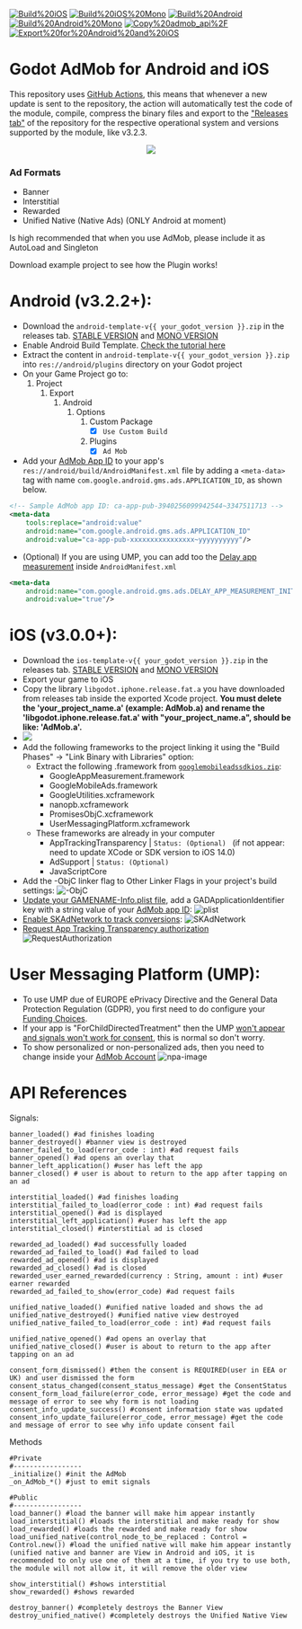 [![Build%20iOS](https://github.com/Poing-Studios/Godot-AdMob-Android-iOS/workflows/Build%20iOS/badge.svg)](https://github.com/Poing-Studios/Godot-AdMob-Android-iOS/actions)
[![Build%20iOS%20Mono](https://github.com/Poing-Studios/Godot-AdMob-Android-iOS/workflows/Build%20iOS%20Mono/badge.svg)](https://github.com/Poing-Studios/Godot-AdMob-Android-iOS/actions)
[![Build%20Android](https://github.com/Poing-Studios/Godot-AdMob-Android-iOS/workflows/Build%20Android/badge.svg)](https://github.com/Poing-Studios/Godot-AdMob-Android-iOS/actions)
[![Build%20Android%20Mono](https://github.com/Poing-Studios/Godot-AdMob-Android-iOS/workflows/Build%20Android%20Mono/badge.svg)](https://github.com/Poing-Studios/Godot-AdMob-Android-iOS/actions)
[![Copy%20admob_api%2F](https://github.com/Poing-Studios/Godot-AdMob-Android-iOS/workflows/Copy%20admob_api%2F/badge.svg)](https://github.com/Poing-Studios/Godot-AdMob-Android-iOS/actions)
[![Export%20for%20Android%20and%20iOS](https://github.com/Poing-Studios/Godot-AdMob-Android-iOS/workflows/Export%20for%20Android%20and%20iOS/badge.svg)](https://github.com/Poing-Studios/Godot-AdMob-Android-iOS/actions)


# Godot AdMob for Android and iOS
This repository uses [GitHub Actions](https://github.com/features/actions), this means that whenever a new update is sent to the repository, the action will automatically test the code of the module, compile, compress the binary files and export to the ["Releases tab"](https://github.com/Poing-Studios/Godot-AdMob-Android-iOS/releases) of the repository for the respective operational system and versions supported by the module, like v3.2.3.


<p align="center">
	<img align="center" src="https://i.imgur.com/u5y2GEx.png">
</p>

### Ad Formats
- Banner 
- Interstitial
- Rewarded
- Unified Native (Native Ads) (ONLY Android at moment)

Is high recommended that when you use AdMob, please include it as AutoLoad and Singleton

Download example project to see how the Plugin works!

# Android (v3.2.2+):
- Download the ```android-template-v{{ your_godot_version }}.zip``` in the releases tab. [STABLE VERSION](https://github.com/Poing-Studios/Godot-AdMob-Android-iOS/releases/tag/Android_v3.2.2%2B) and [MONO VERSION](https://github.com/Poing-Studios/Godot-AdMob-Android-iOS/releases/tag/Android_mono_v3.2.2%2B)
- Enable Android Build Template. [Check the tutorial here](https://docs.godotengine.org/en/stable/getting_started/workflow/export/android_custom_build.html)
- Extract the content in ```android-template-v{{ your_godot_version }}.zip``` into ```res://android/plugins``` directory on your Godot project
- On your Game Project go to:
	1. Project
		1. Export
			1. Android
				1. Options
					1. Custom Package 
						- [x] ```Use Custom Build```
					1. Plugins 
						- [x] ```Ad Mob```
- Add your [AdMob App ID](https://support.google.com/admob/answer/7356431) to your app's ```res://android/build/AndroidManifest.xml``` file by adding a ```<meta-data>``` tag with name ```com.google.android.gms.ads.APPLICATION_ID```, as shown below.

``` xml
<!-- Sample AdMob app ID: ca-app-pub-3940256099942544~3347511713 -->
<meta-data
	tools:replace="android:value"
	android:name="com.google.android.gms.ads.APPLICATION_ID"
	android:value="ca-app-pub-xxxxxxxxxxxxxxxx~yyyyyyyyyy"/>
```

- (Optional) If you are using UMP, you can add too the [Delay app measurement](https://developers.google.com/admob/ump/android/quick-start#delay_app_measurement_optional) inside ```AndroidManifest.xml``` 

``` xml
<meta-data
	android:name="com.google.android.gms.ads.DELAY_APP_MEASUREMENT_INIT"
	android:value="true"/>
```

# iOS (v3.0.0+):
- Download the ```ios-template-v{{ your_godot_version }}.zip``` in the releases tab. [STABLE VERSION](https://github.com/Poing-Studios/Godot-AdMob-Android-iOS/releases/tag/iOS_v3.0%2B) and [MONO VERSION](https://github.com/Poing-Studios/Godot-AdMob-Android-iOS/releases/tag/iOS_mono_v3.0%2B)
- Export your game to iOS
- Copy the library ```libgodot.iphone.release.fat.a``` you have downloaded from releases tab inside the exported Xcode project. **You must delete the 'your_project_name.a' (example: AdMob.a) and rename the 'libgodot.iphone.release.fat.a' with "your_project_name.a", should be like: 'AdMob.a'.** 
- ![](https://media2.giphy.com/media/miNlL020ZQYjK4r8e7/giphy.gif)
- Add the following frameworks to the project linking it using the "Build Phases" -> "Link Binary with Libraries" option:
	- Extract the following .framework from [```googlemobileadssdkios.zip```](https://github.com/Poing-Studios/Godot-AdMob-Android-iOS/releases/download/iOS_v3.0%2B/googlemobileadssdkios.zip):
		- GoogleAppMeasurement.framework 
		- GoogleMobileAds.framework
		- GoogleUtilities.xcframework
		- nanopb.xcframework
		- PromisesObjC.xcframework
		- UserMessagingPlatform.xcframework
	- These frameworks are already in your computer
		- AppTrackingTransparency | ```Status: (Optional) ``` (if not appear: need to update XCode or SDK version to iOS 14.0)
		- AdSupport | ```Status: (Optional) ```
		- JavaScriptCore
- Add the -ObjC linker flag to Other Linker Flags in your project's build settings:
![-ObjC](https://developers.google.com/admob/images/ios/objc_linker_flag.png)
- [Update your GAMENAME-Info.plist file](https://developers.google.com/admob/ios/quick-start#update_your_infoplist), add a GADApplicationIdentifier key with a string value of your [AdMob app ID](https://support.google.com/admob/answer/7356431):
![plist](https://i.imgur.com/1tcKXx5.png)
- [Enable SKAdNetwork to track conversions](https://developers.google.com/admob/ios/ios14#skadnetwork):
![SKAdNetwork](https://developers.google.com/admob/images/idfa/skadnetwork.png)
- [Request App Tracking Transparency authorization](https://developers.google.com/admob/ios/ios14#request)
![RequestAuthorization](https://developers.google.com/admob/images/idfa/editor.png)


# User Messaging Platform (UMP):
- To use UMP due of EUROPE ePrivacy Directive and the General Data Protection Regulation (GDPR), you first need to do configure your [Funding Choices](https://support.google.com/fundingchoices/answer/9180084).
- If your app is "ForChildDirectedTreatment" then the UMP [won't appear and signals won't work for consent](https://stackoverflow.com/a/63232045), this is normal so don't worry.
- To show personalized or non-personalized ads, then you need to change inside your [AdMob Account](https://apps.admob.com/?utm_source=internal&utm_medium=et&utm_campaign=helpcentrecontextualopt&utm_term=http://goo.gl/6Xkfcf&subid=ww-ww-et-amhelpv4)
![npa-image](https://i.stack.imgur.com/0v1eL.png)

# API References
Signals:
```GDScript
banner_loaded() #ad finishes loading
banner_destroyed() #banner view is destroyed
banner_failed_to_load(error_code : int) #ad request fails
banner_opened() #ad opens an overlay that
banner_left_application() #user has left the app
banner_closed() # user is about to return to the app after tapping on an ad

interstitial_loaded() #ad finishes loading
interstitial_failed_to_load(error_code : int) #ad request fails
interstitial_opened() #ad is displayed
interstitial_left_application() #user has left the app
interstitial_closed() #interstitial ad is closed

rewarded_ad_loaded() #ad successfully loaded
rewarded_ad_failed_to_load() #ad failed to load
rewarded_ad_opened() #ad is displayed
rewarded_ad_closed() #ad is closed
rewarded_user_earned_rewarded(currency : String, amount : int) #user earner rewarded
rewarded_ad_failed_to_show(error_code) #ad request fails

unified_native_loaded() #unified native loaded and shows the ad
unified_native_destroyed() #unified native view destroyed
unified_native_failed_to_load(error_code : int) #ad request fails

unified_native_opened() #ad opens an overlay that
unified_native_closed() #user is about to return to the app after tapping on an ad

consent_form_dismissed() #then the consent is REQUIRED(user in EEA or UK) and user dismissed the form
consent_status_changed(consent_status_message) #get the ConsentStatus
consent_form_load_failure(error_code, error_message) #get the code and message of error to see why form is not loading
consent_info_update_success() #consent information state was updated
consent_info_update_failure(error_code, error_message) #get the code and message of error to see why info update consent fail

```

Methods
```GDScript
#Private
#-----------------
_initialize() #init the AdMob
_on_AdMob_*() #just to emit signals

#Public
#-----------------
load_banner() #load the banner will make him appear instantly
load_interstitial() #loads the interstitial and make ready for show
load_rewarded() #loads the rewarded and make ready for show
load_unified_native(control_node_to_be_replaced : Control = Control.new()) #load the unified native will make him appear instantly (unified native and banner are View in Android and iOS, it is recommended to only use one of them at a time, if you try to use both, the module will not allow it, it will remove the older view

show_interstitial() #shows interstitial
show_rewarded() #shows rewarded

destroy_banner() #completely destroys the Banner View
destroy_unified_native() #completely destroys the Unified Native View

```
